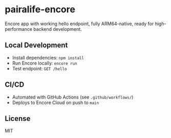# pairalife-encore

Encore app with working hello endpoint, fully ARM64-native, ready for high-performance backend development.

## Local Development

- Install dependencies: `npm install`
- Run Encore locally: `encore run`
- Test endpoint: `GET /hello`

## CI/CD

- Automated with GitHub Actions (see `.github/workflows/`)
- Deploys to Encore Cloud on push to `main`

## License

MIT
